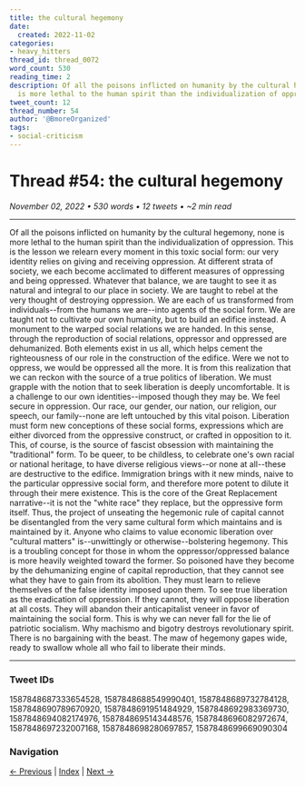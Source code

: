 ```yaml
---
title: the cultural hegemony
date:
  created: 2022-11-02
categories:
- heavy_hitters
thread_id: thread_0072
word_count: 530
reading_time: 2
description: Of all the poisons inflicted on humanity by the cultural hegemony , none
  is more lethal to the human spirit than the individualization of oppression .
tweet_count: 12
thread_number: 54
author: '@BmoreOrganized'
tags:
- social-criticism
---
```

# Thread #54: the cultural hegemony

*November 02, 2022 • 530 words • 12 tweets • ~2 min read*

---

Of all the poisons inflicted on humanity by the cultural hegemony, none is more lethal to the human spirit than the individualization of oppression. This is the lesson we relearn every moment in this toxic social form: our very identity relies on giving and receiving oppression. At different strata of society, we each become acclimated to different measures of oppressing and being oppressed. Whatever that balance, we are taught to see it as natural and integral to our place in society. We are taught to rebel at the very thought of destroying oppression. We are each of us transformed from individuals--from the humans we are--into agents of the social form. We are taught not to cultivate our own humanity, but to build an edifice instead. A monument to the warped social relations we are handed. In this sense, through the reproduction of social relations, oppressor and oppressed are dehumanized. Both elements exist in us all, which helps cement the righteousness of our role in the construction of the edifice. Were we not to oppress, we would be oppressed all the more. It is from this realization that we can reckon with the source of a true politics of liberation. We must grapple with the notion that to seek liberation is deeply uncomfortable. It is a challenge to our own identities--imposed though they may be. We feel secure in oppression. Our race, our gender, our nation, our religion, our speech, our family--none are left untouched by this vital poison. Liberation must form new conceptions of these social forms, expressions which are either divorced from the oppressive construct, or crafted in opposition to it. This, of course, is the source of fascist obsession with maintaining the "traditional" form. To be queer, to be childless, to celebrate one's own racial or national heritage, to have diverse religious views--or none at all--these are destructive to the edifice. Immigration brings with it new minds, naive to the particular oppressive social form, and therefore more potent to dilute it through their mere existence. This is the core of the Great Replacement narrative--it is not the "white race" they replace, but the oppressive form itself. Thus, the project of unseating the hegemonic rule of capital cannot be disentangled from the very same cultural form which maintains and is maintained by it. Anyone who claims to value economic liberation over "cultural matters" is--unwittingly or otherwise--bolstering hegemony. This is a troubling concept for those in whom the oppressor/oppressed balance is more heavily weighted toward the former. So poisoned have they become by the dehumanizing engine of capital reproduction, that they cannot see what they have to gain from its abolition. They must learn to relieve themselves of the false identity imposed upon them. To see true liberation as the eradication of oppression. If they cannot, they will oppose liberation at all costs. They will abandon their anticapitalist veneer in favor of maintaining the social form. This is why we can never fall for the lie of patriotic socialism. Why machismo and bigotry destroys revolutionary spirit. There is no bargaining with the beast. The maw of hegemony gapes wide, ready to swallow whole all who fail to liberate their minds.

---

### Tweet IDs
1587848687333654528, 1587848688549990401, 1587848689732784128, 1587848690789670920, 1587848691951484929, 1587848692983369730, 1587848694082174976, 1587848695143448576, 1587848696082972674, 1587848697232007168, 1587848698280697857, 1587848699669090304

### Navigation
[← Previous](053-*.md) | [Index](index.md) | [Next →](055-*.md)